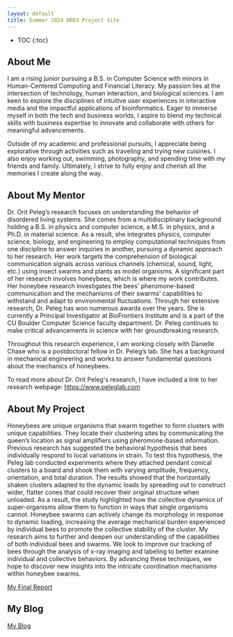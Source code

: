 ```yaml
---
layout: default
title: Summer 2024 DREU Project Site
---
```


* TOC
{:toc}

## About Me

I am a rising junior pursuing a B.S. in Computer Science with minors in Human-Centered Computing and Financial Literacy. My passion lies at the intersection of technology, human interaction, and biological sciences. I am keen to explore the disciplines of intuitive user experiences in interactive media and the impactful applications of bioinformatics. Eager to immerse myself in both the tech and business worlds, I aspire to blend my technical skills with business expertise to innovate and collaborate with others for meaningful advancements.

Outside of my academic and professional pursuits, I appreciate being explorative through activities such as traveling and trying new cuisines. I also enjoy working out, swimming, photography, and spending time with my friends and family. Ultimately, I strive to fully enjoy and cherish all the memories I create along the way.

## About My Mentor

Dr. Orit Peleg’s research focuses on understanding the behavior of disordered living systems. She comes from a multidisciplinary background holding a B.S. in physics and computer science, a M.S. in physics, and a Ph.D. in material science. As a result, she integrates physics, computer science, biology, and engineering to employ computational techniques from one discipline to answer inquiries in another, pursuing a dynamic approach to her research. Her work targets the comprehension of biological communication signals across various channels (chemical, sound, light, etc.) using insect swarms and plants as model organisms. A significant part of her research involves honeybees, which is where my work contributes. Her honeybee research investigates the bees’ pheromone-based communication and the mechanisms of their swarms’ capabilities to withstand and adapt to environmental fluctuations. Through her extensive research, Dr. Peleg has won numerous awards over the years. She is currently a Principal Investigator at BioFrontiers Institute and is a part of the CU Boulder Computer Science faculty department. Dr. Peleg continues to make critical advancements in science with her groundbreaking research.

Throughout this research experience, I am working closely with Danielle Chase who is a postdoctoral fellow in Dr. Peleg’s lab. She has a background in mechanical engineering and works to answer fundamental questions about the mechanics of honeybees.

To read more about Dr. Orit Peleg's research, I have included a link to her research webpage: https://www.peleglab.com

## About My Project

Honeybees are unique organisms that swarm together to form clusters with unique capabilities. They locate their clustering sites by communicating the queen’s location as signal amplifiers using pheromone-based information. Previous research has suggested the behavioral hypothesis that bees individually respond to local variations in strain. To test this hypothesis, the Peleg lab conducted experiments where they attached pendant conical clusters to a board and shook them with varying amplitude, frequency, orientation, and total duration. The results showed that the horizontally shaken clusters adapted to the dynamic loads by spreading out to construct wider, flatter cones that could recover their original structure when unloaded. As a result, the study highlighted how the collective dynamics of super-organisms allow them to function in ways that single organisms cannot. Honeybee swarms can actively change its morphology in response to dynamic loading, increasing the average mechanical burden experienced by individual bees to promote the collective stability of the cluster. My research aims to further and deepen our understanding of the capabilities of both individual bees and swarms. We look to improve our tracking of bees through the analysis of x-ray imaging and labeling to better examine individual and collective behaviors. By advancing these techniques, we hope to discover new insights into the intricate coordination mechanisms within honeybee swarms.

[My Final Report](files/finalreport.pdf)

## My Blog

[My Blog](blog.html)
